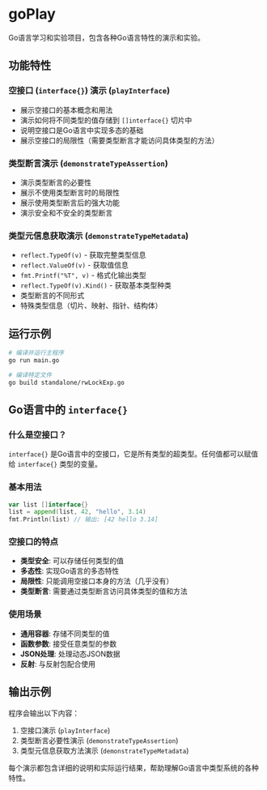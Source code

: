 # goPlay

Go语言学习和实验项目，包含各种Go语言特性的演示和实验。

## 功能特性

### 空接口 (`interface{}`) 演示 (`playInterface`)
- 展示空接口的基本概念和用法
- 演示如何将不同类型的值存储到 `[]interface{}` 切片中
- 说明空接口是Go语言中实现多态的基础
- 展示空接口的局限性（需要类型断言才能访问具体类型的方法）

### 类型断言演示 (`demonstrateTypeAssertion`)
- 演示类型断言的必要性
- 展示不使用类型断言时的局限性
- 展示使用类型断言后的强大功能
- 演示安全和不安全的类型断言

### 类型元信息获取演示 (`demonstrateTypeMetadata`)
- `reflect.TypeOf(v)` - 获取完整类型信息
- `reflect.ValueOf(v)` - 获取值信息
- `fmt.Printf("%T", v)` - 格式化输出类型
- `reflect.TypeOf(v).Kind()` - 获取基本类型种类
- 类型断言的不同形式
- 特殊类型信息（切片、映射、指针、结构体）

## 运行示例

```bash
# 编译并运行主程序
go run main.go

# 编译特定文件
go build standalone/rwLockExp.go
```

## Go语言中的 `interface{}`

### 什么是空接口？
`interface{}` 是Go语言中的空接口，它是所有类型的超类型。任何值都可以赋值给 `interface{}` 类型的变量。

### 基本用法
```go
var list []interface{}
list = append(list, 42, "hello", 3.14)
fmt.Println(list) // 输出: [42 hello 3.14]
```

### 空接口的特点
- **类型安全**: 可以存储任何类型的值
- **多态性**: 实现Go语言的多态特性
- **局限性**: 只能调用空接口本身的方法（几乎没有）
- **类型断言**: 需要通过类型断言访问具体类型的值和方法

### 使用场景
- **通用容器**: 存储不同类型的值
- **函数参数**: 接受任意类型的参数
- **JSON处理**: 处理动态JSON数据
- **反射**: 与反射包配合使用

## 输出示例

程序会输出以下内容：
1. 空接口演示 (`playInterface`)
2. 类型断言必要性演示 (`demonstrateTypeAssertion`)
3. 类型元信息获取方法演示 (`demonstrateTypeMetadata`)

每个演示都包含详细的说明和实际运行结果，帮助理解Go语言中类型系统的各种特性。